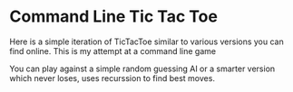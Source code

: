 # Command Line Tic Tac Toe 

Here is a simple iteration of TicTacToe similar to various versions you can find online. This is my attempt at a command line game

You can play against a simple random guessing AI or a smarter version which never loses, uses recurssion to find best moves.

